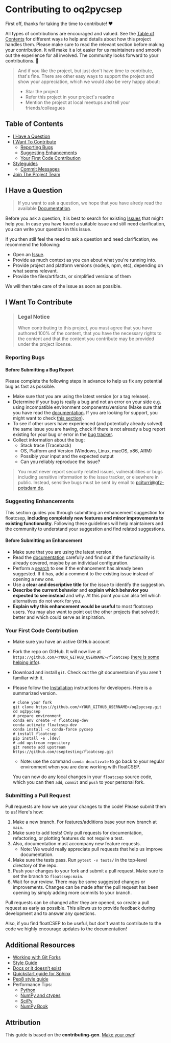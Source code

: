 <!-- omit in toc -->
# Contributing to oq2pycsep

First off, thanks for taking the time to contribute! ❤️

All types of contributions are encouraged and valued. See the [Table of Contents](#table-of-contents) for different ways to help and details about how this project handles them. Please make sure to read the relevant section before making your contribution. It will make it a lot easier for us maintainers and smooth out the experience for all involved. The community looks forward to your contributions. 🎉

> And if you like the project, but just don't have time to contribute, that's fine. There are other easy ways to support the project and show your appreciation, which we would also be very happy about:
> - Star the project
> - Refer this project in your project's readme
> - Mention the project at local meetups and tell your friends/colleagues

<!-- omit in toc -->
## Table of Contents

- [I Have a Question](#i-have-a-question)
- [I Want To Contribute](#i-want-to-contribute)
  - [Reporting Bugs](#reporting-bugs)
  - [Suggesting Enhancements](#suggesting-enhancements)
  - [Your First Code Contribution](#your-first-code-contribution)
- [Styleguides](#styleguides)
  - [Commit Messages](#commit-messages)
- [Join The Project Team](#join-the-project-team)



## I Have a Question

> If you want to ask a question, we hope that you have alredy read the available [Documentation](https://floatcsep.readthedocs.io).

Before you ask a question, it is best to search for existing [Issues](https://github.com/cseptesting/floatcsep/issues) that might help you. In case you have found a suitable issue and still need clarification, you can write your question in this issue.

If you then still feel the need to ask a question and need clarification, we recommend the following:

- Open an [Issue](https://github.com/cseptesting/floatcsep/issues/new).
- Provide as much context as you can about what you're running into.
- Provide project and platform versions (nodejs, npm, etc), depending on what seems relevant.
- Provide the files/artifacts, or simplified versions of them

We will then take care of the issue as soon as possible.


## I Want To Contribute

> ### Legal Notice <!-- omit in toc -->
> When contributing to this project, you must agree that you have authored 100% of the content, that you have the necessary rights to the content and that the content you contribute may be provided under the project license.

### Reporting Bugs

<!-- omit in toc -->
#### Before Submitting a Bug Report

Please complete the following steps in advance to help us fix any potential bug as fast as possible.

- Make sure that you are using the latest version (or a tag release).
- Determine if your bug is really a bug and not an error on your side e.g. using incompatible environment components/versions (Make sure that you have read the [documentation](https://floatcsep.readthedocs.io). If you are looking for support, you might want to check [this section](#i-have-a-question)).
- To see if other users have experienced (and potentially already solved) the same issue you are having, check if there is not already a bug report existing for your bug or error in the [bug tracker](https://github.com/cseptesting/floatcsepissues?q=label%3Abug).
- Collect information about the bug:
  - Stack trace (Traceback)
  - OS, Platform and Version (Windows, Linux, macOS, x86, ARM)
  - Possibly your input and the expected output
  - Can you reliably reproduce the issue?
  
> You must never report security related issues, vulnerabilities or bugs including sensitive information to the issue tracker, or elsewhere in public. Instead, sensitive bugs must be sent by email to <pciturri@gfz-potsdam.de>.

<!-- omit in toc -->


### Suggesting Enhancements

This section guides you through submitting an enhancement suggestion for floatcsep, **including completely new features and minor improvements to existing functionality**. Following these guidelines will help maintainers and the community to understand your suggestion and find related suggestions.

#### Before Submitting an Enhancement

- Make sure that you are using the latest version.
- Read the [documentation](https://floatcsep.readthedocs.io) carefully and find out if the functionality is already covered, maybe by an individual configuration.
- Perform a [search](https://github.com/cseptesting/floatcsep/issues) to see if the enhancement has already been suggested. If it has, add a comment to the existing issue instead of opening a new one.
- Use a **clear and descriptive title** for the issue to identify the suggestion.
- **Describe the current behavior** and **explain which behavior you expected to see instead** and why. At this point you can also tell which alternatives do not work for you.
- **Explain why this enhancement would be useful** to most floatcsep users. You may also want to point out the other projects that solved it better and which could serve as inspiration.


### Your First Code Contribution

* Make sure you have an active GitHub account
* Fork the repo on GitHub. It will now live at `https://github.com/<YOUR_GITHUB_USERNAME>/floatcsep` ([here is some helping info](https://help.github.com/en/github/collaborating-with-issues-and-pull-requests/working-with-forks)).
* Download and install `git`. Check out the git documentaion if you aren't familiar with it.
* Please follow the [Installation](https://floatcsep.readthedocs.io) instructions for developers. Here is a summarized version.
  
      # clone your fork
      git clone https://github.com/<YOUR_GITHUB_USERNAME>/oq2pycsep.git
      cd oq2pycsep
      # prepare environment
      conda env create -n floatcsep-dev
      conda activate floatcsep-dev
      conda install -c conda-force pycsep
      # install floatcsep
      pip install -e .[dev]
      # add upstream repository
      git remote add upstream https://github.com/cseptesting/floatcsep.git

  * Note: use the command `conda deactivate` to go back to your regular environment when you are done working with floatCSEP.

  You can now do any local changes in your `floatcsep` source code, which you can then `add`, `commit` and `push` to your personal fork.

### Submitting a Pull Request

Pull requests are how we use your changes to the code! Please submit them to us! Here's how:

1. Make a new branch. For features/additions base your new branch at `main`.
2. Make sure to add tests! Only pull requests for documentation, refactoring, or plotting features do not require a test.
3. Also, documentation must accompany new feature requests.
   - Note: We would really appreciate pull requests that help us improve documentation.
4. Make sure the tests pass. Run `pytest -v tests/` in the top-level directory of the repo.
5. Push your changes to your fork and submit a pull request. Make sure to set the branch to `floatcsep:main`.
6. Wait for our review. There may be some suggested changes or improvements. Changes can be made after
   the pull request has been opening by simply adding more commits to your branch.

Pull requests can be changed after they are opened, so create a pull request as early as possible.
This allows us to provide feedback during development and to answer any questions.


Also, if you find floatCSEP to be useful, but don't want to contribute to the code we highly encourage updates to the documentation!




## Additional Resources
* [Working with Git Forks](https://help.github.com/en/github/collaborating-with-issues-and-pull-requests/working-with-forks)
* [Style Guide](http://google.github.io/styleguide/pyguide.html)
* [Docs or it doesn’t exist](https://lukeplant.me.uk/blog/posts/docs-or-it-doesnt-exist/)
* [Quickstart guide for Sphinx](https://www.sphinx-doc.org/en/master/usage/quickstart.html)
* [Pep8 style guide](https://pep8.org/)
* Performance Tips:
  * [Python](https://wiki.python.org/moin/PythonSpeed/PerformanceTips)
  * [NumPy and ctypes](https://scipy-cookbook.readthedocs.io/)
  * [SciPy](https://www.scipy.org/docs.html)
  * [NumPy Book](http://csc.ucdavis.edu/~chaos/courses/nlp/Software/NumPyBook.pdf)



## Attribution
This guide is based on the **contributing-gen**. [Make your own](https://github.com/bttger/contributing-gen)!

